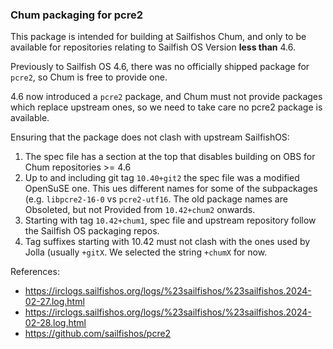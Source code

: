 ### Chum packaging for pcre2

This package is intended for building at Sailfishos Chum, and only to be
available for repositories relating to Sailfish OS Version **less than** 4.6.

Previously to Sailfish OS 4.6, there was no officially shipped package for
`pcre2`, so Chum is free to provide one.

4.6 now introduced a `pcre2` package, and Chum must not provide packages which
replace upstream ones, so we need to take care no pcre2 package is available.

Ensuring that the package does not clash with upstream SailfishOS:

 1. The spec file has a section at the top that disables building on OBS for
   Chum repositories >= 4.6
 1. Up to and including git tag `10.40+git2` the spec file was a modified
   OpenSuSE one. This ues different names for some of the subpackages (e.g.
   `libpcre2-16-0` vs `pcre2-utf16`. The old package names are Obsoleted, but
   not Provided from `10.42+chum2` onwards.
 1. Starting with tag `10.42+chum1`, spec file and upstream repository follow
    the Sailfish OS packaging repos.
 1. Tag suffixes starting with 10.42 must not clash with the ones used by Jolla
   (usually `+gitX`. We selected the string `+chumX` for now.

References:
 - https://irclogs.sailfishos.org/logs/%23sailfishos/%23sailfishos.2024-02-27.log.html
 - https://irclogs.sailfishos.org/logs/%23sailfishos/%23sailfishos.2024-02-28.log.html
 - https://github.com/sailfishos/pcre2

